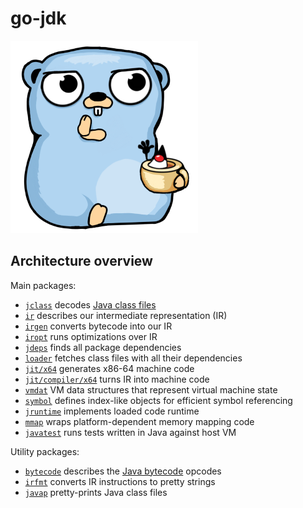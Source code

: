 # go-jdk

![Logo](docs/logo_small.png)

## Architecture overview

Main packages:

* [`jclass`](jclass) decodes [Java class files](https://en.wikipedia.org/wiki/Java_class_file)
* [`ir`](ir) describes our intermediate representation (IR)
* [`irgen`](irgen) converts bytecode into our IR
* [`iropt`](iropt) runs optimizations over IR
* [`jdeps`](jdeps) finds all package dependencies
* [`loader`](loader) fetches class files with all their dependencies
* [`jit/x64`](jit/x64) generates x86-64 machine code
* [`jit/compiler/x64`](jit/compiler/x64) turns IR into machine code
* [`vmdat`](vmdat) VM data structures that represent virtual machine state
* [`symbol`](symbol) defines index-like objects for efficient symbol referencing
* [`jruntime`](jruntime) implements loaded code runtime
* [`mmap`](mmap) wraps platform-dependent memory mapping code
* [`javatest`](javatest) runs tests written in Java against host VM

Utility packages:

* [`bytecode`](bytecode) describes the [Java bytecode](https://en.wikipedia.org/wiki/Java_bytecode) opcodes
* [`irfmt`](irfmt) converts IR instructions to pretty strings
* [`javap`](javap) pretty-prints Java class files

